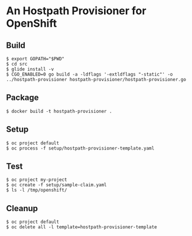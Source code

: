 # An Hostpath Provisioner for OpenShift

## Build

```
$ export GOPATH="$PWD"
$ cd src
$ glide install -v
$ CGO_ENABLED=0 go build -a -ldflags '-extldflags "-static"' -o ../hostpath-provisioner hostpath-provisioner/hostpath-provisioner.go
```

## Package

```
$ docker build -t hostpath-provisioner .
```

## Setup

```
$ oc project default
$ oc process -f setup/hostpath-provisioner-template.yaml
```

## Test

```
$ oc project my-project
$ oc create -f setup/sample-claim.yaml
$ ls -l /tmp/openshift/
```

## Cleanup

```
$ oc project default
$ oc delete all -l template=hostpath-provisioner-template
```
